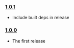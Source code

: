### [1.0.1](https://github.com/jmeas/i18n-list-generator.js/releases/tag/1.0.1)

- Include built deps in release

### [1.0.0](https://github.com/jmeas/i18n-list-generator.js/releases/tag/1.0.0)

- The first release
